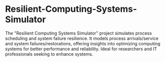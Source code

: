 # Resilient-Computing-Systems-Simulator
 The "Resilient Computing Systems Simulator" project simulates process scheduling and system failure resilience. It models process arrivals/service and system failures/restorations, offering insights into optimizing computing systems for better performance and reliability. Ideal for researchers and IT professionals seeking to enhance systems.
